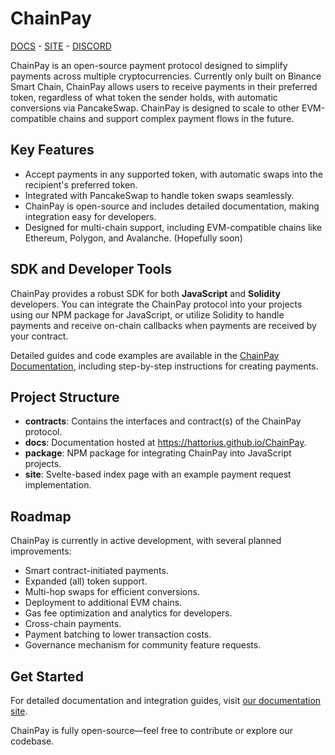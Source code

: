 # ChainPay

[DOCS](https://hattorius.github.io/ChainPay) - [SITE](https://chainpay.dev/) - [DISCORD](https://discord.gg/2MqVeKMPpr)

ChainPay is an open-source payment protocol designed to simplify payments across multiple cryptocurrencies. Currently only built on Binance Smart Chain, ChainPay allows users to receive payments in their preferred token, regardless of what token the sender holds, with automatic conversions via PancakeSwap. ChainPay is designed to scale to other EVM-compatible chains and support complex payment flows in the future.

## Key Features

- Accept payments in any supported token, with automatic swaps into the recipient's preferred token.
- Integrated with PancakeSwap to handle token swaps seamlessly.
- ChainPay is open-source and includes detailed documentation, making integration easy for developers.
- Designed for multi-chain support, including EVM-compatible chains like Ethereum, Polygon, and Avalanche. (Hopefully soon)

## SDK and Developer Tools

ChainPay provides a robust SDK for both **JavaScript** and **Solidity** developers. You can integrate the ChainPay protocol into your projects using our NPM package for JavaScript, or utilize Solidity to handle payments and receive on-chain callbacks when payments are received by your contract.

Detailed guides and code examples are available in the [ChainPay Documentation](https://hattorius.github.io/ChainPay), including step-by-step instructions for creating payments.

## Project Structure

- **contracts**: Contains the interfaces and contract(s) of the ChainPay protocol.
- **docs**: Documentation hosted at https://hattorius.github.io/ChainPay.
- **package**: NPM package for integrating ChainPay into JavaScript projects.
- **site**: Svelte-based index page with an example payment request implementation.

## Roadmap

ChainPay is currently in active development, with several planned improvements:

- Smart contract-initiated payments.
- Expanded (all) token support.
- Multi-hop swaps for efficient conversions.
- Deployment to additional EVM chains.
- Gas fee optimization and analytics for developers.
- Cross-chain payments.
- Payment batching to lower transaction costs.
- Governance mechanism for community feature requests.

## Get Started

For detailed documentation and integration guides, visit [our documentation site](https://hattorius.github.io/ChainPay).

ChainPay is fully open-source—feel free to contribute or explore our codebase.

